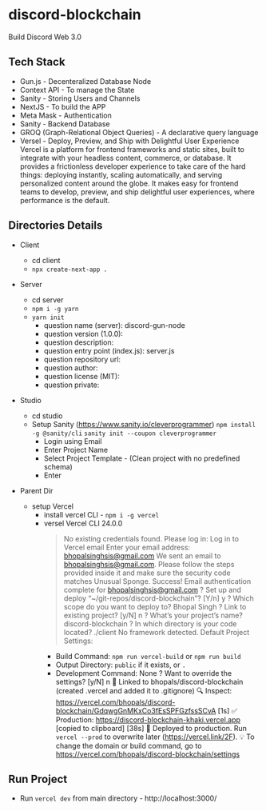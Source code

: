 # discord-blockchain

Build Discord Web 3.0

## Tech Stack

- Gun.js - Decenteralized Database Node
- Context API - To manage the State
- Sanity - Storing Users and Channels
- NextJS - To build the APP
- Meta Mask - Authentication
- Sanity - Backend Database
- GROQ (Graph-Relational Object Queries) - A declarative query language
- Versel - Deploy, Preview, and Ship with Delightful User Experience
  Vercel is a platform for frontend frameworks and static sites, built to integrate with your headless content, commerce, or database.
  It provides a frictionless developer experience to take care of the hard things: deploying instantly, scaling automatically, and serving personalized content around the globe.
  It makes easy for frontend teams to develop, preview, and ship delightful user experiences, where performance is the default.

## Directories Details

- Client

  - cd client
  - `npx create-next-app .`

- Server

  - cd server
  - `npm i -g yarn`
  - `yarn init`
    - question name (server): discord-gun-node
    - question version (1.0.0):
    - question description:
    - question entry point (index.js): server.js
    - question repository url:
    - question author:
    - question license (MIT):
    - question private:

- Studio

  - cd studio
  - Setup Sanity (https://www.sanity.io/cleverprogrammer)
    `npm install -g @sanity/cli`
    `sanity init --coupon cleverprogrammer`
    - Login using Email
    - Enter Project Name
    - Select Project Template - (Clean project with no predefined schema)
    - Enter

- Parent Dir
  - setup Vercel
    - install vercel CLI - `npm i -g vercel`
    - versel
      Vercel CLI 24.0.0
      > No existing credentials found. Please log in:
      > Log in to Vercel email
      > Enter your email address: bhopalsinghsis@gmail.com
      > We sent an email to bhopalsinghsis@gmail.com. Please follow the steps provided inside it and make sure the security code matches Unusual Sponge.
      > Success! Email authentication complete for bhopalsinghsis@gmail.com
      > ? Set up and deploy “~/git-repos/discord-blockchain”? [Y/n] y
      > ? Which scope do you want to deploy to? Bhopal Singh
      > ? Link to existing project? [y/N] n
      > ? What’s your project’s name? discord-blockchain
      > ? In which directory is your code located? ./client
      > No framework detected. Default Project Settings:
      - Build Command: `npm run vercel-build` or `npm run build`
      - Output Directory: `public` if it exists, or `.`
      - Development Command: None
        ? Want to override the settings? [y/N] n
        🔗 Linked to bhopals/discord-blockchain (created .vercel and added it to .gitignore)
        🔍 Inspect: https://vercel.com/bhopals/discord-blockchain/GdqwgGnMKxCo3fEsSPFGzfssSCvA [1s]
        ✅ Production: https://discord-blockchain-khaki.vercel.app [copied to clipboard] [38s]
        📝 Deployed to production. Run `vercel --prod` to overwrite later (https://vercel.link/2F).
        💡 To change the domain or build command, go to https://vercel.com/bhopals/discord-blockchain/settings

## Run Project

- Run `vercel dev` from main directory - http://localhost:3000/
